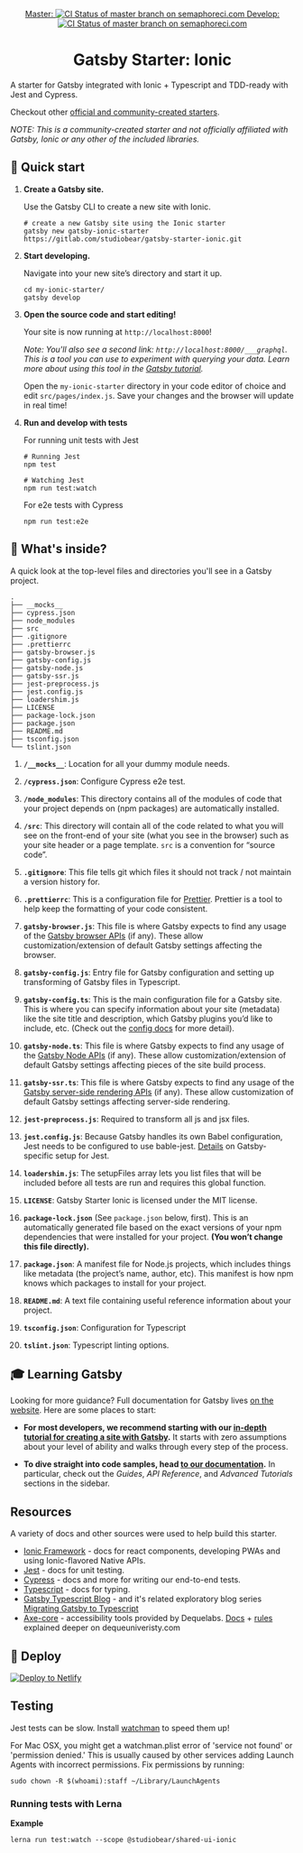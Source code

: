 <p align="center">
  <a href="https://studiobear.semaphoreci.com/badges/gatsby-starter-typescript-testing/branches/master">
    Master: <img src="https://studiobear.semaphoreci.com/badges/gatsby-starter-typescript-testing/branches/master.svg?style=shields" alt="CI Status of master branch on semaphoreci.com" />
  </a>
  <a href="https://studiobear.semaphoreci.com/badges/gatsby-starter-typescript-testing/branches/master">
    Develop: <img src="https://studiobear.semaphoreci.com/badges/gatsby-starter-typescript-testing/branches/develop.svg?style=shields" alt="CI Status of master branch on semaphoreci.com" />
  </a>
</p>

<h1 align="center">
  Gatsby Starter: Ionic
</h1>

A starter for Gatsby integrated with Ionic + Typescript and TDD-ready with Jest and Cypress.

Checkout other [official and community-created starters](https://www.gatsbyjs.org/docs/gatsby-starters/).

_NOTE: This is a community-created starter and not officially affiliated with Gatsby, Ionic or any other of the included libraries._

## 🚀 Quick start

1.  **Create a Gatsby site.**

    Use the Gatsby CLI to create a new site with Ionic.

    ```shell
    # create a new Gatsby site using the Ionic starter
    gatsby new gatsby-ionic-starter https://gitlab.com/studiobear/gatsby-starter-ionic.git
    ```

1.  **Start developing.**

    Navigate into your new site’s directory and start it up.

    ```shell
    cd my-ionic-starter/
    gatsby develop
    ```

1.  **Open the source code and start editing!**

    Your site is now running at `http://localhost:8000`!

    _Note: You'll also see a second link: _`http://localhost:8000/___graphql`_. This is a tool you can use to experiment with querying your data. Learn more about using this tool in the [Gatsby tutorial](https://www.gatsbyjs.org/tutorial/part-five/#introducing-graphiql)._

    Open the `my-ionic-starter` directory in your code editor of choice and edit `src/pages/index.js`. Save your changes and the browser will update in real time!

1.  **Run and develop with tests**

    For running unit tests with Jest

    ```shell
    # Running Jest
    npm test

    # Watching Jest
    npm run test:watch
    ```

    For e2e tests with Cypress

    ```
    npm run test:e2e
    ```

## 🧐 What's inside?

A quick look at the top-level files and directories you'll see in a Gatsby project.

    .
    ├── __mocks__
    ├── cypress.json
    ├── node_modules
    ├── src
    ├── .gitignore
    ├── .prettierrc
    ├── gatsby-browser.js
    ├── gatsby-config.js
    ├── gatsby-node.js
    ├── gatsby-ssr.js
    ├── jest-preprocess.js
    ├── jest.config.js
    ├── loadershim.js
    ├── LICENSE
    ├── package-lock.json
    ├── package.json
    ├── README.md
    ├── tsconfig.json
    └── tslint.json

1.  **`/__mocks__`**: Location for all your dummy module needs.

2.  **`/cypress.json`**: Configure Cypress e2e test.

3.  **`/node_modules`**: This directory contains all of the modules of code that your project depends on (npm packages) are automatically installed.

4.  **`/src`**: This directory will contain all of the code related to what you will see on the front-end of your site (what you see in the browser) such as your site header or a page template. `src` is a convention for “source code”.

5.  **`.gitignore`**: This file tells git which files it should not track / not maintain a version history for.

6.  **`.prettierrc`**: This is a configuration file for [Prettier](https://prettier.io/). Prettier is a tool to help keep the formatting of your code consistent.

7.  **`gatsby-browser.js`**: This file is where Gatsby expects to find any usage of the [Gatsby browser APIs](https://www.gatsbyjs.org/docs/browser-apis/) (if any). These allow customization/extension of default Gatsby settings affecting the browser.

8.  **`gatsby-config.js`**: Entry file for Gatsby configuration and setting up transforming of Gatsby files in Typescript.

9.  **`gatsby-config.ts`**: This is the main configuration file for a Gatsby site. This is where you can specify information about your site (metadata) like the site title and description, which Gatsby plugins you’d like to include, etc. (Check out the [config docs](https://www.gatsbyjs.org/docs/gatsby-config/) for more detail).

10. **`gatsby-node.ts`**: This file is where Gatsby expects to find any usage of the [Gatsby Node APIs](https://www.gatsbyjs.org/docs/node-apis/) (if any). These allow customization/extension of default Gatsby settings affecting pieces of the site build process.

11. **`gatsby-ssr.ts`**: This file is where Gatsby expects to find any usage of the [Gatsby server-side rendering APIs](https://www.gatsbyjs.org/docs/ssr-apis/) (if any). These allow customization of default Gatsby settings affecting server-side rendering.

12. **`jest-preprocess.js`**: Required to transform all js and jsx files.

13. **`jest.config.js`**: Because Gatsby handles its own Babel configuration, Jest needs to be configured to use bable-jest. [Details](https://www.gatsbyjs.org/docs/unit-testing/#2-creating-a-configuration-file-for-jest) on Gatsby-specific setup for Jest.

14. **`loadershim.js`**: The setupFiles array lets you list files that will be included before all tests are run and requires this global function.

15. **`LICENSE`**: Gatsby Starter Ionic is licensed under the MIT license.

16. **`package-lock.json`** (See `package.json` below, first). This is an automatically generated file based on the exact versions of your npm dependencies that were installed for your project. **(You won’t change this file directly).**

17. **`package.json`**: A manifest file for Node.js projects, which includes things like metadata (the project’s name, author, etc). This manifest is how npm knows which packages to install for your project.

18. **`README.md`**: A text file containing useful reference information about your project.

19. **`tsconfig.json`**: Configuration for Typescript

20. **`tslint.json`**: Typescript linting options.

## 🎓 Learning Gatsby

Looking for more guidance? Full documentation for Gatsby lives [on the website](https://www.gatsbyjs.org/). Here are some places to start:

- **For most developers, we recommend starting with our [in-depth tutorial for creating a site with Gatsby](https://www.gatsbyjs.org/tutorial/).** It starts with zero assumptions about your level of ability and walks through every step of the process.

- **To dive straight into code samples, head [to our documentation](https://www.gatsbyjs.org/docs/).** In particular, check out the _Guides_, _API Reference_, and _Advanced Tutorials_ sections in the sidebar.

## Resources

A variety of docs and other sources were used to help build this starter.

- [Ionic Framework](https://ionicframework.com/docs/) - docs for react components, developing PWAs and using Ionic-flavored Native APIs.
- [Jest](https://jestjs.io/docs/en/getting-started) - docs for unit testing.
- [Cypress](https://docs.cypress.io/guides/getting-started/writing-your-first-test.html#Add-a-test-file) - docs and more for writing our end-to-end tests.
- [Typescript](https://www.typescriptlang.org/docs/home.html) - docs for typing.
- [Gatsby Typescript Blog](https://github.com/assainov/gatsby-extensive-starter-typescript) - and it's related exploratory blog series [Migrating Gatsby to Typescript](https://www.extensive.one/migrating-gatsby-to-typescript-introduction/)
- [Axe-core](https://github.com/dequelabs/axe-core) - accessibility tools provided by Dequelabs. [Docs](https://github.com/dequelabs/axe-core/tree/develop/doc) + [rules](https://dequeuniversity.com/rules/axe/3.4) explained deeper on dequeuniveristy.com

## 💫 Deploy

[![Deploy to Netlify](https://www.netlify.com/img/deploy/button.svg)](https://app.netlify.com/start/deploy?repository=https://gitlab.com/studiobear/gatsby-starter-ionic.git)

## Testing

Jest tests can be slow. Install [watchman](https://facebook.github.io/watchman/docs/install.html) to speed them up!

For Mac OSX, you might get a watchman.plist error of 'service not found' or 'permission denied.' This is usually caused by other services adding Launch Agents with incorrect permissions. Fix permissions by running:

```
sudo chown -R $(whoami):staff ~/Library/LaunchAgents
```

### Running tests with Lerna

**Example**

```
lerna run test:watch --scope @studiobear/shared-ui-ionic
```

